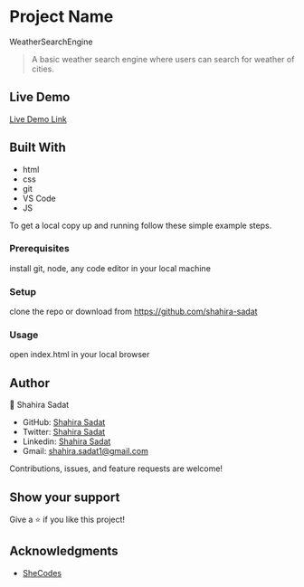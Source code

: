 # Project Name

WeatherSearchEngine

> A basic weather search engine where users can search for weather of cities.

## Live Demo

[Live Demo Link]()

## Built With

- html
- css
- git
- VS Code
- JS

To get a local copy up and running follow these simple example steps.

### Prerequisites

install git, node, any code editor in your local machine

### Setup

clone the repo or download from https://github.com/shahira-sadat

### Usage

open index.html in your local browser

## Author

👤 Shahira Sadat

- GitHub: [Shahira Sadat](https://github.com/shahira-sadat)
- Twitter: [Shahira Sadat](https://twitter.com/SadatShahira)
- Linkedin: [Shahira Sadat](https://www.linkedin.com/in/shahira-sadat-49b402199)
- Gmail: shahira.sadat1@gmail.com

Contributions, issues, and feature requests are welcome!

## Show your support

Give a ⭐️ if you like this project!

## Acknowledgments

- [SheCodes](https://www.shecodes.io/)
